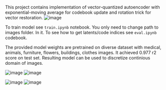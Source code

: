This project contains implementation of vector-quantized autoencoder with exponential-moving average for codebook update and rotation trick for vector restoration.
![image](https://github.com/user-attachments/assets/cb07d4dc-1a73-40a0-b93e-d0a7ad3372c4)

To train model see `train.ipynb` notebook. You only need to change path to images folder. In it.
To see how to get latents/code indices see `eval.ipynb` codebook.

The provided model weights are pretrained on diverse dataset with medical, animals, furniture, flowers, buildings, clothes images.
It achieved 0.977 r2 score on test set. Resulting model can be used to discretize continious domain of images.

![image](https://github.com/user-attachments/assets/9c315f6c-725d-4bae-8f95-20523c376c8f)
![image](https://github.com/user-attachments/assets/4422d28b-f083-4166-8663-fdd6ffee4cd5)


![image](https://github.com/user-attachments/assets/d8a3da8a-e1dc-4974-8a48-04fc3f797d3b)
![image](https://github.com/user-attachments/assets/4d3aa1d3-25bc-4c4e-9c65-1fd89277df03)

